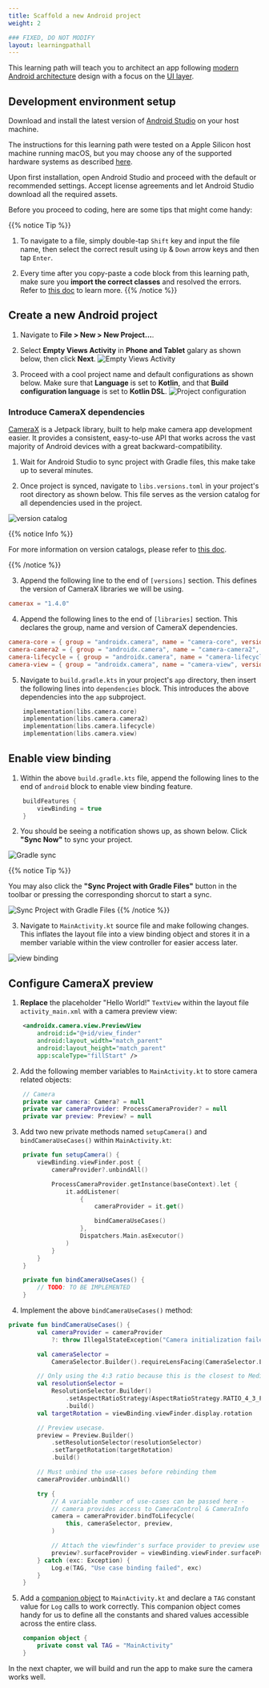 ```yaml
---
title: Scaffold a new Android project
weight: 2

### FIXED, DO NOT MODIFY
layout: learningpathall
---
```


This learning path will teach you to architect an app following [modern Android architecture](https://developer.android.com/courses/pathways/android-architecture) design with a focus on the [UI layer](https://developer.android.com/topic/architecture/ui-layer).

## Development environment setup

Download and install the latest version of [Android Studio](https://developer.android.com/studio/) on your host machine.

The instructions for this learning path were tested on a Apple Silicon host machine running macOS, but you may choose any of the supported hardware systems as described [here](https://developer.android.com/studio/install).

Upon first installation, open Android Studio and proceed with the default or recommended settings. Accept license agreements and let Android Studio download all the required assets.

Before you proceed to coding, here are some tips that might come handy:

{{% notice Tip %}}
1. To navigate to a file, simply double-tap `Shift` key and input the file name, then select the correct result using `Up` & `Down` arrow keys and then tap `Enter`.

2. Every time after you copy-paste a code block from this learning path, make sure you **import the correct classes** and resolved the errors. Refer to [this doc](https://www.jetbrains.com/help/idea/creating-and-optimizing-imports.html) to learn more.
{{% /notice %}}

## Create a new Android project

1. Navigate to **File > New > New Project...**.

2. Select **Empty Views Activity** in **Phone and Tablet** galary as shown below, then click **Next**.
![Empty Views Activity](images/2/empty%20project.png)

3. Proceed with a cool project name and default configurations as shown below. Make sure that **Language** is set to **Kotlin**, and that **Build configuration language** is set to **Kotlin DSL**.
![Project configuration](images/2/project%20config.png)

### Introduce CameraX dependencies

[CameraX](https://developer.android.com/media/camera/camerax) is a Jetpack library, built to help make camera app development easier. It provides a consistent, easy-to-use API that works across the vast majority of Android devices with a great backward-compatibility.

1. Wait for Android Studio to sync project with Gradle files, this make take up to several minutes.

2. Once project is synced, navigate to `libs.versions.toml` in your project's root directory as shown below. This file serves as the version catalog for all dependencies used in the project.

![version catalog](images/2/dependency%20version%20catalog.png)

{{% notice Info %}}

For more information on version catalogs, please refer to [this doc](https://developer.android.com/build/migrate-to-catalogs).

{{% /notice %}}

3. Append the following line to the end of `[versions]` section. This defines the version of CameraX libraries we will be using.
```toml
camerax = "1.4.0"
```

4. Append the following lines to the end of `[libraries]` section. This declares the group, name and version of CameraX dependencies.

```toml
camera-core = { group = "androidx.camera", name = "camera-core", version.ref = "camerax" }
camera-camera2 = { group = "androidx.camera", name = "camera-camera2", version.ref = "camerax" }
camera-lifecycle = { group = "androidx.camera", name = "camera-lifecycle", version.ref = "camerax" }
camera-view = { group = "androidx.camera", name = "camera-view", version.ref = "camerax" }
```

5. Navigate to `build.gradle.kts` in your project's `app` directory, then insert the following lines into `dependencies` block. This introduces the above dependencies into the `app` subproject.

```kotlin
    implementation(libs.camera.core)
    implementation(libs.camera.camera2)
    implementation(libs.camera.lifecycle)
    implementation(libs.camera.view)
```

## Enable view binding

1. Within the above `build.gradle.kts` file, append the following lines to the end of `android` block to enable view binding feature.

```kotlin
    buildFeatures {
        viewBinding = true
    }
```

2. You should be seeing a notification shows up, as shown below. Click **"Sync Now"** to sync your project.

![Gradle sync](images/2/gradle%20sync.png)

{{% notice Tip %}}

You may also click the __"Sync Project with Gradle Files"__ button in the toolbar or pressing the corresponding shorcut to start a sync.

![Sync Project with Gradle Files](images/2/sync%20project%20with%20gradle%20files.png)
{{% /notice %}}

3. Navigate to `MainActivity.kt` source file and make following changes. This inflates the layout file into a view binding object and stores it in a member variable within the view controller for easier access later.

![view binding](images/2/view%20binding.png)

## Configure CameraX preview

1. **Replace** the placeholder "Hello World!" `TextView` within the layout file `activity_main.xml` with a camera preview view:

```xml
    <androidx.camera.view.PreviewView
        android:id="@+id/view_finder"
        android:layout_width="match_parent"
        android:layout_height="match_parent"
        app:scaleType="fillStart" />
```


2. Add the following member variables to `MainActivity.kt` to store camera related objects:

```kotlin
    // Camera
    private var camera: Camera? = null
    private var cameraProvider: ProcessCameraProvider? = null
    private var preview: Preview? = null
```

3. Add two new private methods named `setupCamera()` and `bindCameraUseCases()` within `MainActivity.kt`:

```kotlin
    private fun setupCamera() {
        viewBinding.viewFinder.post {
            cameraProvider?.unbindAll()

            ProcessCameraProvider.getInstance(baseContext).let {
                it.addListener(
                    {
                        cameraProvider = it.get()

                        bindCameraUseCases()
                    },
                    Dispatchers.Main.asExecutor()
                )
            }
        }
    }

    private fun bindCameraUseCases() {
        // TODO: TO BE IMPLEMENTED
    }
```

4. Implement the above `bindCameraUseCases()` method:

```kotlin
private fun bindCameraUseCases() {
        val cameraProvider = cameraProvider
            ?: throw IllegalStateException("Camera initialization failed.")

        val cameraSelector =
            CameraSelector.Builder().requireLensFacing(CameraSelector.LENS_FACING_FRONT).build()

        // Only using the 4:3 ratio because this is the closest to MediaPipe models
        val resolutionSelector =
            ResolutionSelector.Builder()
                .setAspectRatioStrategy(AspectRatioStrategy.RATIO_4_3_FALLBACK_AUTO_STRATEGY)
                .build()
        val targetRotation = viewBinding.viewFinder.display.rotation

        // Preview usecase.
        preview = Preview.Builder()
            .setResolutionSelector(resolutionSelector)
            .setTargetRotation(targetRotation)
            .build()

        // Must unbind the use-cases before rebinding them
        cameraProvider.unbindAll()

        try {
            // A variable number of use-cases can be passed here -
            // camera provides access to CameraControl & CameraInfo
            camera = cameraProvider.bindToLifecycle(
                this, cameraSelector, preview,
            )

            // Attach the viewfinder's surface provider to preview use case
            preview?.surfaceProvider = viewBinding.viewFinder.surfaceProvider
        } catch (exc: Exception) {
            Log.e(TAG, "Use case binding failed", exc)
        }
    }
```

5. Add a [companion object](https://kotlinlang.org/docs/object-declarations.html#companion-objects) to `MainActivity.kt` and declare a `TAG` constant value for `Log` calls to work correctly. This companion object comes handy for us to define all the constants and shared values accessible across the entire class.

```kotlin
    companion object {
        private const val TAG = "MainActivity"
    }
```

In the next chapter, we will build and run the app to make sure the camera works well.
